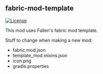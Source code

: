 ## fabric-mod-template

[![License](https://img.shields.io/github/license/Fallen-Breath/fabric-mod-template.svg)](http://www.gnu.org/licenses/lgpl-3.0.html)

This mod uses Fallen's fabric mod template.

Stuff to change when making a new mod:
- fabric.mod.json
- template_mod.mixins.json
- icon.png
- gradle.properties
